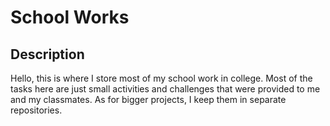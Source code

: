 # School Works

## Description

Hello, this is where I store most of my school work in college. Most of the tasks here are just small activities and challenges that were provided to me and my classmates. As for bigger projects, I keep them in separate repositories.
